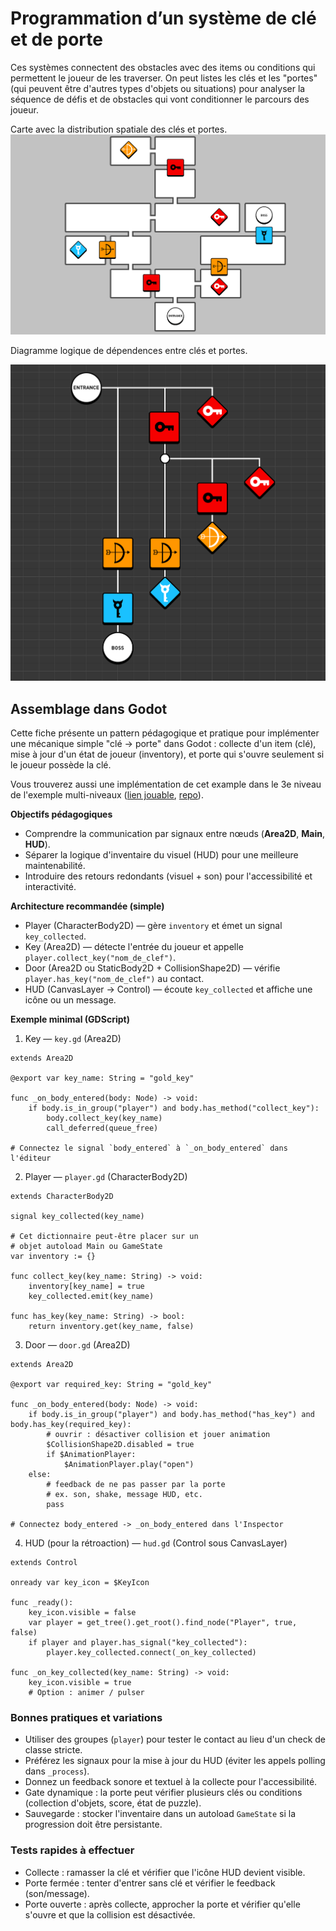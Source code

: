 # Programmation d’un système de clé et de porte

Ces systèmes connectent des obstacles avec des items ou conditions qui permettent le joueur de les traverser. On peut listes les clés et les "portes" (qui peuvent être d'autres types d'objets ou situations) pour analyser la séquence de défis et de obstacles qui vont conditionner le parcours des joueur.

Carte avec la distribution spatiale des clés et portes.
![Carte](image.png)

Diagramme logique de dépendences entre clés et portes.

![alt text](image-1.png)

<!--
Aussi connus comme *lock-and-key*, ce type de système est utilisé pour créer des objectifs variés dans les jeux. 

- [ ] Montrer le diagramme de Zelda
-->

## Assemblage dans Godot

Cette fiche présente un pattern pédagogique et pratique pour implémenter une mécanique simple "clé → porte" dans Godot : collecte d'un item (clé), mise à jour d'un état de joueur (inventory), et porte qui s'ouvre seulement si le joueur possède la clé.

Vous trouverez aussi une implémentation de cet example dans le 3e niveau de l'exemple multi-niveaux ([lien jouable](https://egl-edu.github.io/exemple--multi-niveaux/), [repo](https://github.com/egl-edu/exemple--multi-niveaux)).

**Objectifs pédagogiques**
- Comprendre la communication par signaux entre nœuds (**Area2D**, **Main**, **HUD**).
- Séparer la logique d'inventaire du visuel (HUD) pour une meilleure maintenabilité.
- Introduire des retours redondants (visuel + son) pour l'accessibilité et interactivité.

**Architecture recommandée (simple)**
- Player (CharacterBody2D) — gère `inventory` et émet un signal `key_collected`.
- Key (Area2D) — détecte l'entrée du joueur et appelle `player.collect_key("nom_de_clef")`.
- Door (Area2D ou StaticBody2D + CollisionShape2D) — vérifie `player.has_key("nom_de_clef")` au contact.
- HUD (CanvasLayer → Control) — écoute `key_collected` et affiche une icône ou un message.

**Exemple minimal (GDScript)**

1) Key — `key.gd` (Area2D)

```gdscript
extends Area2D

@export var key_name: String = "gold_key"

func _on_body_entered(body: Node) -> void:
    if body.is_in_group("player") and body.has_method("collect_key"):
        body.collect_key(key_name)
        call_deferred(queue_free)

# Connectez le signal `body_entered` à `_on_body_entered` dans l'éditeur
```

2) Player — `player.gd` (CharacterBody2D)

```gdscript
extends CharacterBody2D

signal key_collected(key_name)

# Cet dictionnaire peut-être placer sur un 
# objet autoload Main ou GameState
var inventory := {}

func collect_key(key_name: String) -> void:
    inventory[key_name] = true
    key_collected.emit(key_name)

func has_key(key_name: String) -> bool:
    return inventory.get(key_name, false)
```

3) Door — `door.gd` (Area2D)

```gdscript
extends Area2D

@export var required_key: String = "gold_key"

func _on_body_entered(body: Node) -> void:
    if body.is_in_group("player") and body.has_method("has_key") and body.has_key(required_key):
        # ouvrir : désactiver collision et jouer animation
        $CollisionShape2D.disabled = true
        if $AnimationPlayer:
            $AnimationPlayer.play("open")
    else:
        # feedback de ne pas passer par la porte 
        # ex. son, shake, message HUD, etc.
        pass

# Connectez body_entered -> _on_body_entered dans l'Inspector
```

4) HUD (pour la rétroaction) — `hud.gd` (Control sous CanvasLayer)

```gdscript
extends Control

onready var key_icon = $KeyIcon

func _ready():
    key_icon.visible = false
    var player = get_tree().get_root().find_node("Player", true, false)
    if player and player.has_signal("key_collected"):
        player.key_collected.connect(_on_key_collected)

func _on_key_collected(key_name: String) -> void:
    key_icon.visible = true
    # Option : animer / pulser
```

### Bonnes pratiques et variations

- Utiliser des groupes (`player`) pour tester le contact au lieu d'un check de classe stricte.
- Préférez les signaux pour la mise à jour du HUD (éviter les appels polling dans `_process`).
- Donnez un feedback sonore et textuel à la collecte pour l'accessibilité.
- Gate dynamique : la porte peut vérifier plusieurs clés ou conditions (collection d'objets, score, état de puzzle).
- Sauvegarde : stocker l'inventaire dans un autoload `GameState` si la progression doit être persistante.

### Tests rapides à effectuer

- Collecte : ramasser la clé et vérifier que l'icône HUD devient visible.
- Porte fermée : tenter d'entrer sans clé et vérifier le feedback (son/message).
- Porte ouverte : après collecte, approcher la porte et vérifier qu'elle s'ouvre et que la collision est désactivée.
